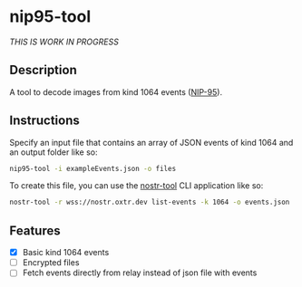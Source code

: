 # nip95-tool

*THIS IS WORK IN PROGRESS*


## Description
A tool to decode images from kind 1064 events ([NIP-95](https://github.com/frbitten/nostr-nips/blob/NIP-95/95.md)).

## Instructions
Specify an input file that contains an array of JSON events of kind 1064 and an output folder like so:

```bash
nip95-tool -i exampleEvents.json -o files
```

To create this file, you can use the [nostr-tool](https://github.com/0xtrr/nostr-tool) CLI application like so:

```bash
nostr-tool -r wss://nostr.oxtr.dev list-events -k 1064 -o events.json
```

## Features
- [x] Basic kind 1064 events
- [ ] Encrypted files
- [ ] Fetch events directly from relay instead of json file with events
